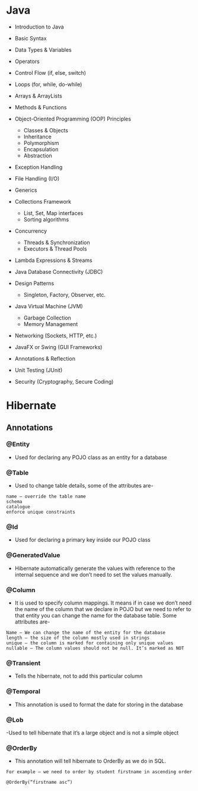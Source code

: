 # Java

- Introduction to Java
- Basic Syntax
- Data Types & Variables
- Operators
- Control Flow (if, else, switch)
- Loops (for, while, do-while)
- Arrays & ArrayLists
- Methods & Functions
- Object-Oriented Programming (OOP) Principles
    - Classes & Objects
    - Inheritance
    - Polymorphism
    - Encapsulation
    - Abstraction
- Exception Handling


- File Handling (I/O)
- Generics
- Collections Framework
    - List, Set, Map interfaces
    - Sorting algorithms
- Concurrency
    - Threads & Synchronization
    - Executors & Thread Pools
- Lambda Expressions & Streams
- Java Database Connectivity (JDBC)


- Design Patterns
    - Singleton, Factory, Observer, etc.
- Java Virtual Machine (JVM)
    - Garbage Collection
    - Memory Management
- Networking (Sockets, HTTP, etc.)
- JavaFX or Swing (GUI Frameworks)
- Annotations & Reflection
- Unit Testing (JUnit)
- Security (Cryptography, Secure Coding)



# Hibernate

## Annotations

### @Entity 	
- Used for declaring any POJO class as an entity for a database
### @Table	
- Used to change table details, some of the attributes are-
```
name – override the table name
schema
catalogue
enforce unique constraints
```

### @Id	
- Used for declaring a primary key inside our POJO class
### @GeneratedValue	
- Hibernate automatically generate the values with reference to the internal sequence and we don’t need to set the values manually.
### @Column	
- It is used to specify column mappings. It means if in case we don’t need the name of the column that we declare in POJO but we need to refer to that entity you can change the name for the database table. Some attributes are-
```
Name – We can change the name of the entity for the database
length – the size of the column mostly used in strings
unique – the column is marked for containing only unique values
nullable – The column values should not be null. It’s marked as NOT
```

### @Transient	
- Tells the hibernate, not to add this particular column
### @Temporal
- This annotation is used to format the date for storing in the database
### @Lob
-Used to tell hibernate that it’s a large object and is not a simple object

### @OrderBy	
- This annotation will tell hibernate to OrderBy as we do in SQL.
```
For example – we need to order by student firstname in ascending order

@OrderBy(“firstname asc”) 
```